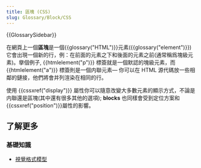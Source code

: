 ```yaml
---
title: 區塊 (CSS)
slug: Glossary/Block/CSS
---
```


{{GlossarySidebar}}

在網頁上一個**區塊**是一個{{glossary("HTML")}}元素({{glossary("element")}})它會出現一個新的行，例：在前面的元素之下和後面的元素之前(通常稱爲塊級元素)。擧個例子, {{htmlelement("p")}} 標簽就是一個默認的塊級元素，而 {{htmlelement("a")}} 標簽則是一個内聯元素— 你可以在 HTML 源代碼放一些相鄰的鏈接，他們將會并列渲染在相同的行。

使用 {{cssxref("display")}} 屬性你可以隨意改變大多數元素的顯示方式，不論是内聯還是區塊(其中還有很多其他的選項); **blocks** 也同樣會受到定位方案和{{cssxref("position")}}屬性的影響。

## 了解更多

### 基礎知識

- [視覺格式模型](/zh-TW/docs/Web/Guide/CSS/Visual_formatting_model)
